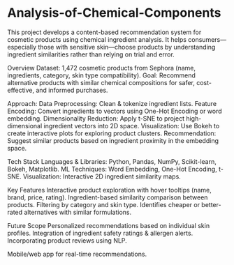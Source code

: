 # Analysis-of-Chemical-Components
This project develops a content-based recommendation system for cosmetic products using chemical ingredient analysis. It helps consumers—especially those with sensitive skin—choose products by understanding ingredient similarities rather than relying on trial and error.

Overview
Dataset: 1,472 cosmetic products from Sephora (name, ingredients, category, skin type compatibility).
Goal: Recommend alternative products with similar chemical compositions for safer, cost-effective, and informed purchases.

Approach:
Data Preprocessing: Clean & tokenize ingredient lists.
Feature Encoding: Convert ingredients to vectors using One-Hot Encoding or word embedding.
Dimensionality Reduction: Apply t-SNE to project high-dimensional ingredient vectors into 2D space.
Visualization: Use Bokeh to create interactive plots for exploring product clusters.
Recommendation: Suggest similar products based on ingredient proximity in the embedding space.

Tech Stack
Languages & Libraries: Python, Pandas, NumPy, Scikit-learn, Bokeh, Matplotlib.
ML Techniques: Word Embedding, One-Hot Encoding, t-SNE.
Visualization: Interactive 2D ingredient similarity maps.

Key Features
Interactive product exploration with hover tooltips (name, brand, price, rating).
Ingredient-based similarity comparison between products.
Filtering by category and skin type.
Identifies cheaper or better-rated alternatives with similar formulations.

Future Scope
Personalized recommendations based on individual skin profiles.
Integration of ingredient safety ratings & allergen alerts.
Incorporating product reviews using NLP.

Mobile/web app for real-time recommendations.
